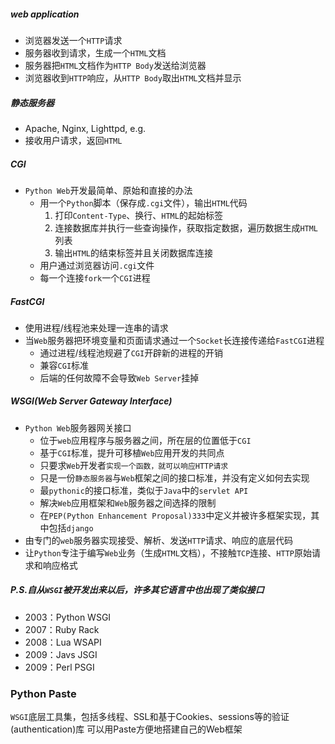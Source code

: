##### web application
- 浏览器发送一个`HTTP`请求
- 服务器收到请求，生成一个`HTML`文档
- 服务器把`HTML`文档作为`HTTP Body`发送给浏览器
- 浏览器收到`HTTP`响应，从`HTTP Body`取出`HTML`文档并显示

##### 静态服务器
- Apache, Nginx, Lighttpd, e.g.
- 接收用户请求，返回`HTML`

##### CGI
- `Python Web`开发最简单、原始和直接的办法
    + 用一个`Python`脚本（保存成`.cgi`文件），输出`HTML`代码
        1. 打印`Content-Type`、换行、`HTML`的起始标签
        2. 连接数据库并执行一些查询操作，获取指定数据，遍历数据生成`HTML`列表
        3. 输出`HTML`的结束标签并且关闭数据库连接
    + 用户通过浏览器访问`.cgi`文件
    + 每一个连接`fork`一个`CGI`进程

##### FastCGI
- 使用进程/线程池来处理一连串的请求
- 当`Web`服务器把环境变量和页面请求通过一个`Socket`长连接传递给`FastCGI`进程
    + 通过进程/线程池规避了`CGI`开辟新的进程的开销
    + 兼容`CGI`标准
    + 后端的任何故障不会导致`Web Server`挂掉

##### WSGI(Web Server Gateway Interface)
- `Python Web`服务器网关接口
    + 位于`web`应用程序与服务器之间，所在层的位置低于`CGI`
    + 基于`CGI`标准，提升可移植`Web`应用开发的共同点
    + 只要求`Web`开发者`实现一个函数，就可以响应HTTP请求`
    + 只是一份`静态服务器`与`Web`框架之间的接口标准，并没有定义如何去实现
    + 最`pythonic`的接口标准，类似于`Java`中的`servlet API`
    + 解决`Web`应用框架和`Web`服务器之间选择的限制
    + 在`PEP(Python Enhancement Proposal)333`中定义并被许多框架实现，其中包括`django`
- 由专门的`web`服务器实现接受、解析、发送`HTTP`请求、响应的底层代码
- 让`Python`专注于编写`Web`业务（生成`HTML`文档），不接触`TCP`连接、`HTTP`原始请求和响应格式

##### P.S.自从`WSGI`被开发出来以后，许多其它语言中也出现了类似接口
- 2003：Python WSGI
- 2007：Ruby Rack
- 2008：Lua WSAPI
- 2009：Javs JSGI
- 2009：Perl PSGI

### Python Paste
`WSGI`底层工具集，包括多线程、SSL和基于Cookies、sessions等的验证(authentication)库
可以用Paste方便地搭建自己的Web框架
